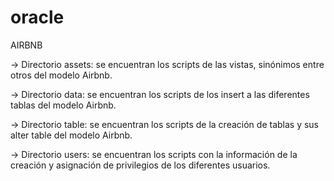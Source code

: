 # oracle

AIRBNB

  -> Directorio assets: se encuentran los scripts de las vistas, sinónimos entre otros del modelo Airbnb. 
  
  -> Directorio data: se encuentran los scripts de los insert a las diferentes tablas del modelo Airbnb.
  
  -> Directorio table: se encuentran los scripts de la creación de tablas y sus alter table del modelo Airbnb.
  
  -> Directorio users: se encuentran los scripts con la información de la creación y asignación de privilegios de los diferentes usuarios.
